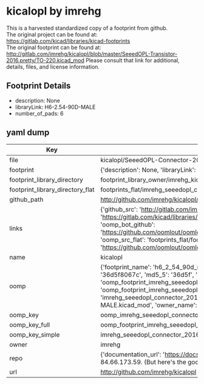 # kicalopl by imrehg  
This is a harvested standardized copy of a footprint from github.  
The original project can be found at:  
https://gitlab.com/kicad/libraries/kicad-footprints  
The original footprint can be found at:
http://gitlab.com/imrehg/kicalopl/blob/master/SeeedOPL-Transistor-2016.pretty/TO-220.kicad_mod
Please consult that link for additional, details, files, and license information.  
## Footprint Details
* description: None  
* libraryLink: H6-2.54-90D-MALE  
* number_of_pads: 6  
## yaml dump  
| Key | Value |  
| --- | --- |  
| file | kicalopl/SeeedOPL-Connector-2016.pretty/H6-2.54-90D-MALE.kicad_mod |  
| footprint | {'description': None, 'libraryLink': 'H6-2.54-90D-MALE', 'number_of_pads': 6} |  
| footprint_library_directory | footprint_library_owner/imrehg_kicalopl |  
| footprint_library_directory_flat | footprints_flat/imrehg_seeedopl_connector_2016_h6_2_54_90d_male/working |  
| github_path | http://github.com/imrehg/kicalopl/blob/master/SeeedOPL-Connector-2016.pretty/H6-2.54-90D-MALE.kicad_mod |  
| links | {'github_src': 'http://gitlab.com/imrehg/kicalopl/blob/master/SeeedOPL-Transistor-2016.pretty/TO-220.kicad_mod', 'github_src_repo': 'https://gitlab.com/kicad/libraries/kicad-footprints', 'oomp_bot': 'footprints/imrehg_seeedopl_connector_2016_h6_2_54_90d_male/working', 'oomp_bot_github': 'https://github.com/oomlout/oomlout_oomp_footprint_bot/tree/main/footprints/imrehg_seeedopl_connector_2016_h6_2_54_90d_male/working', 'oomp_src_flat': 'footprints_flat/footprints_flat/imrehg_seeedopl_connector_2016_h6_2_54_90d_male/working', 'oomp_src_flat_github': 'https://github.com/oomlout/oomlout_oomp_footprint_src/tree/main/footprints_flat/imrehg_seeedopl_connector_2016_h6_2_54_90d_male/working'} |  
| name | kicalopl |  
| oomp | {'footprint_name': 'h6_2_54_90d_male', 'library_name': 'seeedopl_connector_2016', 'md5': '36d5f8067cf07c1abda72b4e38b41d6c', 'md5_10': '36d5f8067c', 'md5_5': '36d5f', 'md5_6': '36d5f8', 'oomp_key': 'oomp_imrehg_seeedopl_connector_2016_h6_2_54_90d_male', 'oomp_key_extra': 'oomp_footprint_imrehg_seeedopl_connector_2016_h6_2_54_90d_male', 'oomp_key_full': 'oomp_footprint_imrehg_seeedopl_connector_2016_h6_2_54_90d_male_36d5f8', 'oomp_key_simple': 'imrehg_seeedopl_connector_2016_h6_2_54_90d_male', 'original_filename': 'kicalopl/SeeedOPL-Connector-2016.pretty/H6-2.54-90D-MALE.kicad_mod', 'owner_name': 'imrehg'} |  
| oomp_key | oomp_imrehg_seeedopl_connector_2016_h6_2_54_90d_male |  
| oomp_key_full | oomp_footprint_imrehg_seeedopl_connector_2016_h6_2_54_90d_male |  
| oomp_key_simple | imrehg_seeedopl_connector_2016_h6_2_54_90d_male |  
| owner | imrehg |  
| repo | {'documentation_url': 'https://docs.github.com/rest/overview/resources-in-the-rest-api#rate-limiting', 'message': "API rate limit exceeded for 84.66.173.59. (But here's the good news: Authenticated requests get a higher rate limit. Check out the documentation for more details.)"} |  
| url | http://github.com/imrehg/kicalopl |  

